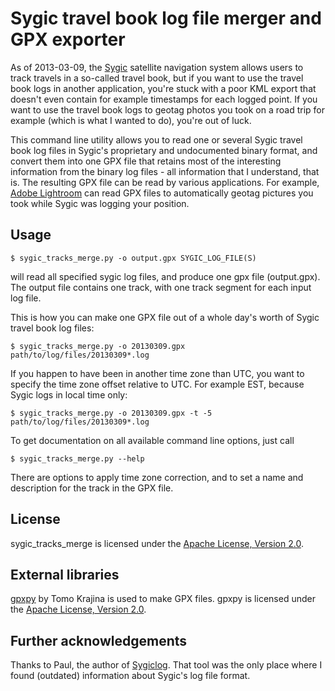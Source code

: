 Sygic travel book log file merger and GPX exporter
==================================================

As of 2013-03-09, the [Sygic](http://www.sygic.com/en) satellite navigation system allows users to track travels in a so-called travel book, but if you want to use the travel book logs in another application, you're stuck with a poor KML export that doesn't even contain for example timestamps for each logged point. If you want to use the travel book logs to geotag photos you took on a road trip for example (which is what I wanted to do), you're out of luck.

This command line utility allows you to read one or several Sygic travel book log files in Sygic's proprietary and undocumented binary format, and convert them into one GPX file that retains most of the interesting information from the binary log files - all information that I understand, that is. The resulting GPX file can be read by various applications. For example, [Adobe Lightroom](http://www.adobe.com/products/photoshop-lightroom.html) can read GPX files to automatically geotag pictures you took while Sygic was logging your position.

Usage
-----

    $ sygic_tracks_merge.py -o output.gpx SYGIC_LOG_FILE(S)

will read all specified sygic log files, and produce one gpx file (output.gpx). The output file contains one track, with one track segment for each input log file.

This is how you can make one GPX file out of a whole day's worth of Sygic travel book log files:

    $ sygic_tracks_merge.py -o 20130309.gpx path/to/log/files/20130309*.log

If you happen to have been in another time zone than UTC, you want to specify the time zone offset relative to UTC. For example EST, because Sygic logs in local time only:

    $ sygic_tracks_merge.py -o 20130309.gpx -t -5 path/to/log/files/20130309*.log

To get documentation on all available command line options, just call

    $ sygic_tracks_merge.py --help

There are options to apply time zone correction, and to set a name and description for the track in the GPX file.

License
-------

sygic_tracks_merge is licensed under the [Apache License, Version 2.0](http://www.apache.org/licenses/LICENSE-2.0).

External libraries
------------------

[gpxpy](https://github.com/tkrajina/gpxpy) by Tomo Krajina is used to make GPX files. gpxpy is licensed under the [Apache License, Version 2.0](http://www.apache.org/licenses/LICENSE-2.0).

Further acknowledgements
------------------------

Thanks to Paul, the author of [Sygiclog](http://p-l-j.dyndns.org/PLJ/sygiclog/). That tool was the only place where I found (outdated) information about Sygic's log file format.
